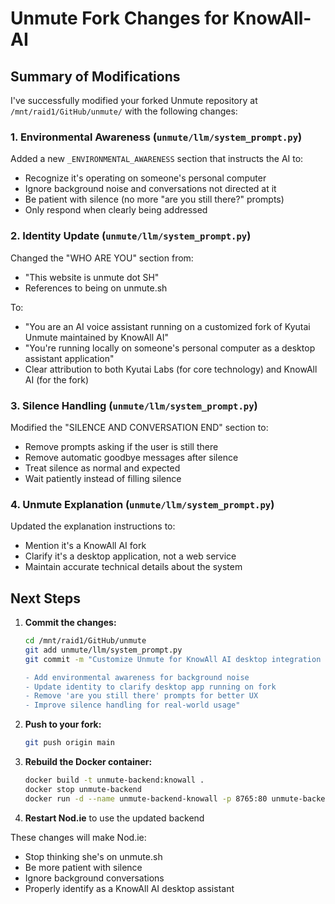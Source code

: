 # Unmute Fork Changes for KnowAll-AI

## Summary of Modifications

I've successfully modified your forked Unmute repository at `/mnt/raid1/GitHub/unmute/` with the following changes:

### 1. Environmental Awareness (`unmute/llm/system_prompt.py`)

Added a new `_ENVIRONMENTAL_AWARENESS` section that instructs the AI to:
- Recognize it's operating on someone's personal computer
- Ignore background noise and conversations not directed at it
- Be patient with silence (no more "are you still there?" prompts)
- Only respond when clearly being addressed

### 2. Identity Update (`unmute/llm/system_prompt.py`)

Changed the "WHO ARE YOU" section from:
- "This website is unmute dot SH"
- References to being on unmute.sh

To:
- "You are an AI voice assistant running on a customized fork of Kyutai Unmute maintained by KnowAll AI"
- "You're running locally on someone's personal computer as a desktop assistant application"
- Clear attribution to both Kyutai Labs (for core technology) and KnowAll AI (for the fork)

### 3. Silence Handling (`unmute/llm/system_prompt.py`)

Modified the "SILENCE AND CONVERSATION END" section to:
- Remove prompts asking if the user is still there
- Remove automatic goodbye messages after silence
- Treat silence as normal and expected
- Wait patiently instead of filling silence

### 4. Unmute Explanation (`unmute/llm/system_prompt.py`)

Updated the explanation instructions to:
- Mention it's a KnowAll AI fork
- Clarify it's a desktop application, not a web service
- Maintain accurate technical details about the system

## Next Steps

1. **Commit the changes:**
   ```bash
   cd /mnt/raid1/GitHub/unmute
   git add unmute/llm/system_prompt.py
   git commit -m "Customize Unmute for KnowAll AI desktop integration

   - Add environmental awareness for background noise
   - Update identity to clarify desktop app running on fork
   - Remove 'are you still there' prompts for better UX
   - Improve silence handling for real-world usage"
   ```

2. **Push to your fork:**
   ```bash
   git push origin main
   ```

3. **Rebuild the Docker container:**
   ```bash
   docker build -t unmute-backend:knowall .
   docker stop unmute-backend
   docker run -d --name unmute-backend-knowall -p 8765:80 unmute-backend:knowall
   ```

4. **Restart Nod.ie** to use the updated backend

These changes will make Nod.ie:
- Stop thinking she's on unmute.sh
- Be more patient with silence
- Ignore background conversations
- Properly identify as a KnowAll AI desktop assistant